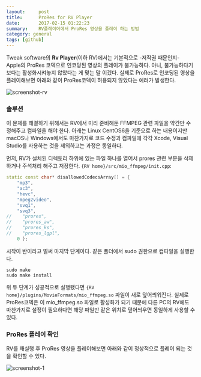 ```yaml
---
layout:     post
title:      ProRes for RV Player
date:       2017-02-15 01:22:23
summary:    RV플레이어에서 ProRes 영상을 플레이 하는 방법 
category: general
tags: [github]
---
```


Tweak software의 __Rv Player__(이하 RV)에서는 기본적으로 -저작권 때문인지- Apple의 ProRes 코덱으로 인코딩된 영상의 플레이가 불가능하다. 아니, 불가능하다기보다는 활성화시켜놓지 않았다는 게 맞는 말 이겠다.
실제로 ProRes로 인코딩된 영상을 플레이해보면 아래와 같이 ProRes코덱이 허용되지 않았다는 에러가 발생한다.

![screenshot-rv](https://cloud.githubusercontent.com/assets/25483610/23003530/af051ade-f434-11e6-8526-57250014fd2b.png)


### 솔루션

이 문제를 해결하기 위해서는 RV에서 미리 준비해둔 FFMPEG 관련 파일을 약간만 수정해주고 컴파일을 해야 한다.
아래는 Linux CentOS6을 기준으로 하는 내용이지만 macOS나 Windows에서도 마찬가지로 코드 수정과 컴파일에 각각 Xcode, Visual Studio를 사용하는 것을 제외하고는 과정은 동일하다.

먼저, RV가 설치된 디렉토리 하위에 있는 파일 하나를 열어서 prores 관련 부분을 삭제하거나 주석처리 해주고 저장한다.
`{RV home}/src/mio_ffmpeg/init.cpp`:
```c++
static const char* disallowedCodecsArray[] = {
    "mp3",
    "ac3",
    "hevc",
    "mpeg2video",
    "svq1",
    "svq3",
//    "prores",
//    "prores_aw",
//    "prores_ks",
//    "prores_lgpl",
    0 };
```

시작이 반이라고 벌써 마지막 단계이다. 같은 폴더에서 sudo 권한으로 컴파일을 실행한다.
```shell
sudo make
sudo make install
```


위 두 단계가 성공적으로 실행됐다면 `{RV home}/plugins/MovieFormats/mio_ffmpeg.so` 파일이 새로 덮어씌워진다.
실제로 ProRes코덱은 이 mio_ffmpeg.so 파일로 활성화가 되기 때문에 다른 PC의 RV에도 마찬가지로 설정이 필요하다면 해당 파일만 같은 위치로 덮어씌우면 동일하게 사용할 수 있다.


### ProRes 플레이 확인

RV를 재실행 후 ProRes 영상을 플레이해보면 아래와 같이 정상적으로 플레이 되는 것을 확인할 수 있다.

![screenshot-1](https://cloud.githubusercontent.com/assets/25483610/23003508/8f383e5c-f434-11e6-99e9-8027f6ef37e1.png)
